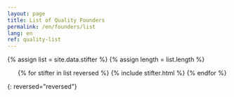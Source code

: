 ```yaml
---
layout: page
title: List of Quality Founders
permalink: /en/founders/list
lang: en
ref: quality-list
---
```


{% assign list = site.data.stifter %}
{% assign length = list.length %}
<ol>
{% for stifter in list reversed %}
{% include stifter.html %}
{% endfor %}
</ol>{: reversed="reversed"}